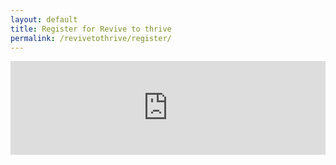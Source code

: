 ```yaml
---
layout: default
title: Register for Revive to thrive
permalink: /revivetothrive/register/
---
```


<iframe
    id="JotFormIFrame-212542391147452"
    title="Free Client Consultation"
    onload="window.parent.scrollTo(0,0)"
    allowtransparency="true"
    allowfullscreen="true"
    allow="geolocation; microphone; camera"
    src="https://form.jotform.com/212542391147452"
    frameborder="0"
    style="
    min-width: 100%;
    border:none;"
    scrolling="no"
    sandbox="allow-top-navigation allow-scripts allow-popups allow-forms"
>
</iframe>
<script type="text/javascript">
    var ifr = document.getElementById("JotFormIFrame-212542391147452");
    if (ifr) {
    var src = ifr.src;
    var iframeParams = [];
    if (window.location.href && window.location.href.indexOf("?") > -1) {
        iframeParams = iframeParams.concat(window.location.href.substr(window.location.href.indexOf("?") + 1).split('&'));
    }
    if (src && src.indexOf("?") > -1) {
        iframeParams = iframeParams.concat(src.substr(src.indexOf("?") + 1).split("&"));
        src = src.substr(0, src.indexOf("?"))
    }
    iframeParams.push("isIframeEmbed=1");
    ifr.src = src + "?" + iframeParams.join('&');
    }
    window.handleIFrameMessage = function(e) {
    if (typeof e.data === 'object') { return; }
    var args = e.data.split(":");
    if (args.length > 2) { iframe = document.getElementById("JotFormIFrame-" + args[(args.length - 1)]); } else { iframe = document.getElementById("JotFormIFrame"); }
    if (!iframe) { return; }
    switch (args[0]) {
        case "scrollIntoView":
        iframe.scrollIntoView();
        break;
        case "setHeight":
        iframe.style.height = args[1] + "px";
        break;
        case "collapseErrorPage":
        if (iframe.clientHeight > window.innerHeight) {
            iframe.style.height = window.innerHeight + "px";
        }
        break;
        case "reloadPage":
        window.location.reload();
        break;
        case "loadScript":
        if( !window.isPermitted(e.origin, ['jotform.com', 'jotform.pro']) ) { break; }
        var src = args[1];
        if (args.length > 3) {
            src = args[1] + ':' + args[2];
        }
        var script = document.createElement('script');
        script.src = src;
        script.type = 'text/javascript';
        document.body.appendChild(script);
        break;
        case "exitFullscreen":
        if      (window.document.exitFullscreen)        window.document.exitFullscreen();
        else if (window.document.mozCancelFullScreen)   window.document.mozCancelFullScreen();
        else if (window.document.mozCancelFullscreen)   window.document.mozCancelFullScreen();
        else if (window.document.webkitExitFullscreen)  window.document.webkitExitFullscreen();
        else if (window.document.msExitFullscreen)      window.document.msExitFullscreen();
        break;
    }
    var isJotForm = (e.origin.indexOf("jotform") > -1) ? true : false;
    if(isJotForm && "contentWindow" in iframe && "postMessage" in iframe.contentWindow) {
        var urls = {"docurl":encodeURIComponent(document.URL),"referrer":encodeURIComponent(document.referrer)};
        iframe.contentWindow.postMessage(JSON.stringify({"type":"urls","value":urls}), "*");
    }
    };
    window.isPermitted = function(originUrl, whitelisted_domains) {
    var url = document.createElement('a');
    url.href = originUrl;
    var hostname = url.hostname;
    var result = false;
    if( typeof hostname !== 'undefined' ) {
        whitelisted_domains.forEach(function(element) {
            if( hostname.slice((-1 * element.length - 1)) === '.'.concat(element) ||  hostname === element ) {
                result = true;
            }
        });
        return result;
    }
    }
    if (window.addEventListener) {
    window.addEventListener("message", handleIFrameMessage, false);
    } else if (window.attachEvent) {
    window.attachEvent("onmessage", handleIFrameMessage);
    }
    </script>
